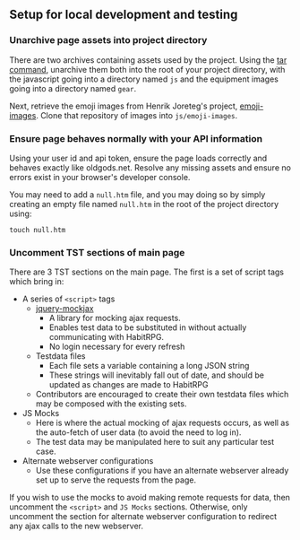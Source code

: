 ## Setup for local development and testing

### Unarchive page assets into project directory

There are two archives containing assets used by the project. Using the
[tar command](https://github.com/tldr-pages/tldr/blob/master/pages/common/tar.md), unarchive them both into the
root of your project directory, with the javascript going into a directory named `js` and the equipment images
going into a directory named `gear`.

Next, retrieve the emoji images from Henrik Joreteg's project,
[emoji-images](https://github.com/HenrikJoreteg/emoji-images). Clone that repository of images into `js/emoji-images`.

### Ensure page behaves normally with your API information

Using your user id and api token, ensure the page loads correctly and behaves exactly like oldgods.net. Resolve any
missing assets and ensure no errors exist in your browser's developer console.

You may need to add a `null.htm` file, and you may doing so by simply creating an empty file named `null.htm` in
the root of the project directory using:

```
touch null.htm
```

### Uncomment TST sections of main page

There are 3 TST sections on the main page. The first is a set of script tags which bring in:

* A series of `<script>` tags
    * [jquery-mockjax](https://github.com/jakerella/jquery-mockjax)
        * A library for mocking ajax requests.
        * Enables test data to be substituted in without actually communicating with HabitRPG.
        * No login necessary for every refresh
    * Testdata files
        * Each file sets a variable containing a long JSON string
        * These strings will inevitably fall out of date, and should be updated as changes are made to HabitRPG
    * Contributors are encouraged to create their own testdata files which may be composed with the existing sets.
* JS Mocks
    * Here is where the actual mocking of ajax requests occurs, as well as the auto-fetch of user data (to avoid
      the need to log in).
    * The test data may be manipulated here to suit any particular test case.
* Alternate webserver configurations
    * Use these configurations if you have an alternate webserver already set up to serve the requests from the page.

If you wish to use the mocks to avoid making remote requests for data, then uncomment the `<script>` and `JS Mocks` 
sections. Otherwise, only uncomment the section for alternate webserver configuration to redirect any ajax calls to
the new webserver.